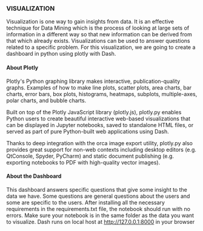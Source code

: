 ### VISUALIZATION
Visualization is one way to gain insights from data. It is an effective technique for Data Mining which is the process of looking at large sets of information in a different way so that new information can be derived from  that which already exists.
Visualizations can be used to answer questions related to a specific problem.
For this visualization, we are going to create a dashboard in python using plotly with Dash.

#### About Plotly
Plotly's Python graphing library makes interactive, publication-quality graphs. Examples of how to make line plots, scatter plots, area charts, bar charts, error bars, box plots, histograms, heatmaps, subplots, multiple-axes, polar charts, and bubble charts.

Built on top of the Plotly JavaScript library (plotly.js), plotly.py enables Python users to create beautiful interactive web-based visualizations that can be displayed in Jupyter notebooks, saved to standalone HTML files, or served as part of pure Python-built web applications using Dash.

Thanks to deep integration with the orca image export utility, plotly.py also provides great support for non-web contexts including desktop editors (e.g. QtConsole, Spyder, PyCharm) and static document publishing (e.g. exporting notebooks to PDF with high-quality vector images).

#### About the Dashboard
This dashboard answers specific questions that give some insight to the data we have.
Some questions are general questions about the users and some are specific to the users.
After installing all the necessary requirements in the requirements.txt file, the notebook should run with no errors.
Make sure your notebook is in the same folder as the data you want to visualize.
Dash runs on local host at http://127.0.0.1:8000 in your browser
